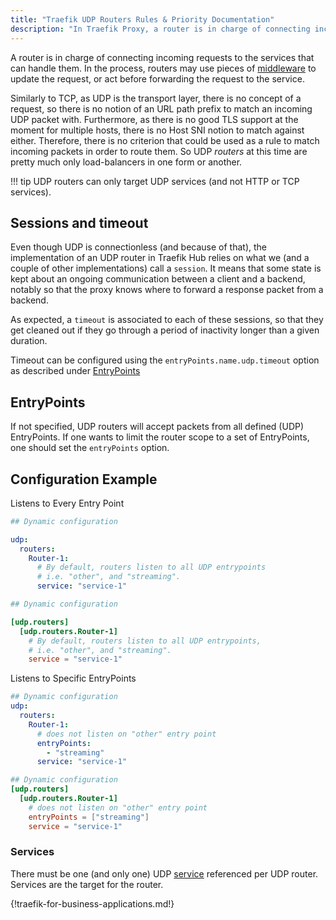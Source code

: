 ```yaml
---
title: "Traefik UDP Routers Rules & Priority Documentation"
description: "In Traefik Proxy, a router is in charge of connecting incoming requests to the Services that can handle them. Read the technical documentation."
---
```


A router is in charge of connecting incoming requests to the services that can handle them.
In the process, routers may use pieces of [middleware](../../http/middlewares/overview.md) to update the request,
or act before forwarding the request to the service.

Similarly to TCP, as UDP is the transport layer, there is no concept of a request,
so there is no notion of an URL path prefix to match an incoming UDP packet with.
Furthermore, as there is no good TLS support at the moment for multiple hosts,
there is no Host SNI notion to match against either.
Therefore, there is no criterion that could be used as a rule to match incoming packets in order to route them.
So UDP _routers_ at this time are pretty much only load-balancers in one form or another.

!!! tip
    UDP routers can only target UDP services (and not HTTP or TCP services).

## Sessions and timeout

Even though UDP is connectionless (and because of that),
the implementation of an UDP router in Traefik Hub relies on what we (and a couple of other implementations) call a `session`.
It means that some state is kept about an ongoing communication between a client and a backend,
notably so that the proxy knows where to forward a response packet from a backend.

As expected, a `timeout` is associated to each of these sessions,
so that they get cleaned out if they go through a period of inactivity longer than a given duration.

Timeout can be configured using the `entryPoints.name.udp.timeout` option as described under [EntryPoints](../../../install-configuration/entrypoints.md)

## EntryPoints

If not specified, UDP routers will accept packets from all defined (UDP) EntryPoints. If one wants to limit the router scope to a set of EntryPoints, one should set the `entryPoints` option.

## Configuration Example

Listens to Every Entry Point

```yaml tab="File (YAML)"
## Dynamic configuration

udp:
  routers:
    Router-1:
      # By default, routers listen to all UDP entrypoints
      # i.e. "other", and "streaming".
      service: "service-1"
```

```toml tab="File (TOML)"
## Dynamic configuration

[udp.routers]
  [udp.routers.Router-1]
    # By default, routers listen to all UDP entrypoints,
    # i.e. "other", and "streaming".
    service = "service-1"
```

Listens to Specific EntryPoints

```yaml tab="File (YAML)"
## Dynamic configuration
udp:
  routers:
    Router-1:
      # does not listen on "other" entry point
      entryPoints:
        - "streaming"
      service: "service-1"
```

```toml tab="File (TOML)"
## Dynamic configuration
[udp.routers]
  [udp.routers.Router-1]
    # does not listen on "other" entry point
    entryPoints = ["streaming"]
    service = "service-1"
```

### Services

There must be one (and only one) UDP [service](../service.md) referenced per UDP router.
Services are the target for the router.

{!traefik-for-business-applications.md!}
